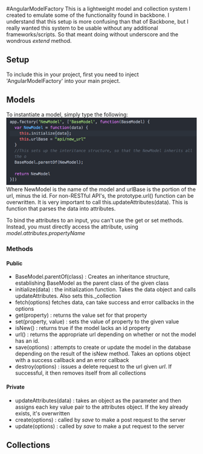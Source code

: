 #AngularModelFactory
This is a lightweight model and collection system I created to emulate some of the functionality found in backbone.  I understand that this setup is more confusing than that of Backbone, but I really wanted this system to be usable without any additional frameworks/scripts. So that meant doing without underscore and the wondrous _extend_ method.


## Setup
To include this in your project, first you need to inject 'AngularModelFactory' into your main project.


## Models
To instantiate a model, simply type the following:
![new-model](./images/new-model1.png)
Where NewModel is the name of the model and urlBase is the portion of the url, minus the id.  For non-RESTful API's, the prototype.url() function can be overwritten. It is very important to call this.updateAttributes(data). This is function that parses the data into attributes.  

To bind the attributes to an input, you can't use the get or set methods. Instead, you must directly access the attribute, using _model.attributes.propertyName_

### Methods


#### Public
+ BaseModel.parentOf(class) : Creates an inheritance structure, establishing BaseModel as the parent class of the given class
+ initialize(data) : the initialization function. Takes the data object and calls updateAttributes. Also sets this.\_collection
+ fetch(options) fetches data, can take success and error callbacks in the options
+ get(property) : returns the value set for that property
+ set(property, value) : sets the value of property to the given value
+ isNew() : returns true if the model lacks an id property
+ url() : returns the appropriate url depending on whether or not the model has an id.
+ save(options) : attempts to create or update the model in the database depending on the result of the isNew method. Takes an options object with a success callback and an error callback
+ destroy(options) : issues a delete request to the url given _url_. If successful, it then removes itself from all collections

#### Private
+ updateAttributes(data) : takes an object as the parameter and then assigns each key value pair to the attributes object. If the key already exists, it's overwritten
+ create(options) : called by _save_ to make a post request to the server
+ update(options) : called by _save_ to make a put request to the server


## Collections

